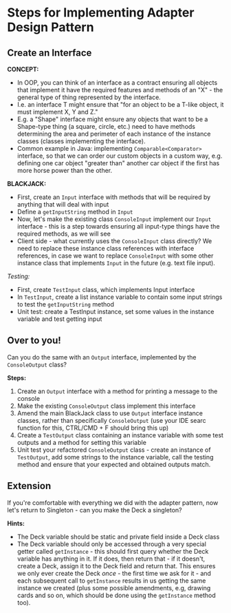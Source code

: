 # Steps for Implementing Adapter Design Pattern

## Create an Interface

__CONCEPT:__
- In OOP, you can think of an interface as a contract ensuring all objects that implement it have the required 
features and methods of an "X" - the general type of thing represented by the interface.
- I.e. an interface T might ensure that "for an object to be a T-like object, it must implement X, Y and Z."
- E.g. a "Shape" interface might ensure any objects that want to be a Shape-type thing (a square, circle, etc.) need to
have methods determining the area and perimeter of each instance of the instance classes (classes implementing the 
interface). 
- Common example in Java: implementing `Comparable<Comparator>` interface, so that we can order our custom objects in
a custom way, e.g. defining one car object "greater than" another car object if the first has more horse power than the 
other.

__BLACKJACK:__
- First, create an `Input` interface with methods that will be required by anything that will deal with input
- Define a `getInputString` method in `Input`
- Now, let's make the existing class `ConsoleInput` implement our `Input` interface - this is a step towards ensuring 
all input-type things have the required methods, as we will see
- Client side - what currently uses the `ConsoleInput` class directly? We need to replace these instance class
references with interface references, in case we want to replace `ConsoleInput` with some other instance class that
implements `Input` in the future (e.g. text file input).

_Testing:_
- First, create `TestInput` class, which implements Input interface
- In `TestInput`, create a list instance variable to contain some input strings to test the `getInputString` method
- Unit test: create a TestInput instance, set some values in the instance variable and test getting input

## Over to you!

Can you do the same with an `Output` interface, implemented by the `ConsoleOutput` class?

__Steps:__
1. Create an `Output` interface with a method for printing a message to the console
2. Make the existing `ConsoleOutput` class implement this interface
3. Amend the main BlackJack class to use `Output` interface instance classes, rather than specifically `ConsoleOutput`
(use your IDE searc function for this, CTRL/CMD + F should bring this up)
4. Create a `TestOutput` class containing an instance variable with some test outputs and a method for setting this 
variable
5. Unit test your refactored `ConsoleOutput` class - create an instance of `TestOutput`, add some strings to the 
instance variable, call the testing method and ensure that your expected and obtained outputs match.

## Extension

If you're comfortable with everything we did with the adapter pattern, now let's return to Singleton - can you make the 
Deck a singleton?

__Hints:__
- The Deck variable should be static and private field inside a Deck class
- The Deck variable should only be accessed through a very special getter called `getInstance` - this should first query
whether the Deck variable has anything in it. If it does, then return that - if it doesn't, create a Deck, assign it to
the Deck field and return that. This ensures we only ever create the Deck _once_ - the first time we ask for it - and
each subsequent call to `getInstance` results in us getting the same instance we created (plus some possible amendments,
e.g, drawing cards and so on, which should be done using the `getInstance` method too).